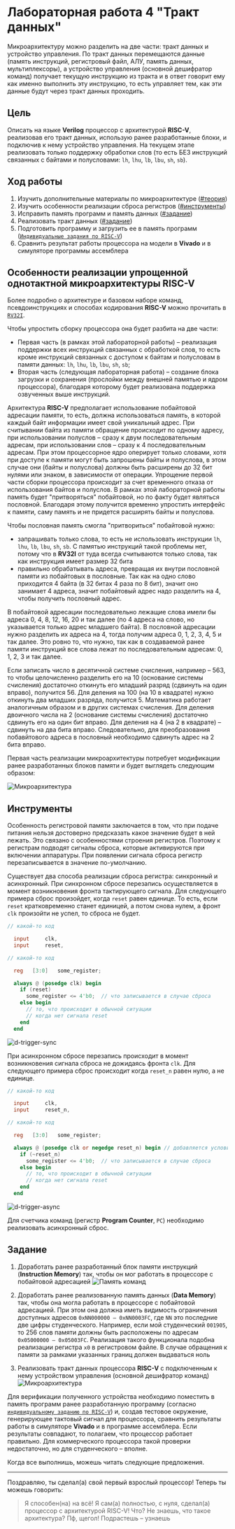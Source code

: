 # Лабораторная работа 4 "Тракт данных"

Микроархитектуру можно разделить на две части: тракт данных и устройство управления. По тракт данных перемещаются данные (память инструкций, регистровый файл, АЛУ, память данных, мультиплексоры), а устройство управления (основной дешифратор команд) получает текущую инструкцию из тракта и в ответ говорит ему как именно выполнить эту инструкцию, то есть управляет тем, как эти данные будут через тракт данных проходить.


## Цель

Описать на языке **Verilog** процессор с архитектурой **RISC-V**, реализовав его тракт данных, использую ранее разработанные блоки, и подключив к нему устройство управления. На текущем этапе реализовать только поддержку обработки слов (то есть БЕЗ инструкций связанных с байтами и полусловами: `lh`, `lhu`, `lb`, `lbu`, `sh`, `sb`).


## Ход работы

1. Изучить дополнительные материалы по микроархитектуре ([#теория](#особенности-реализации-упрощенной-однотактной-микроархитектуры-risc-v))
2. Изучить особенности реализации сброса регистров ([#инструменты](#инструменты))
3. Исправить память программ и память данных ([#задание](#задание))
4. Реализовать тракт данных ([#задание](#задание))
5. Подготовить программу и загрузить ее в память программ ([`Индивидуальные задания по RISC-V`](../../Tests/Problems%20RISC-V.md))
6. Сравнить результат работы процессора на модели в **Vivado** и в симуляторе программы ассемблера


## Особенности реализации упрощенной однотактной микроархитектуры RISC-V

Более подробно о архитектуре и базовом наборе команд, псевдоинструкциях и способах кодирования **RISC-V** можно прочитать в [`RV32I`](../../Other/RV32I.md).

Чтобы упростить сборку процессора она будет разбита на две части:

- Первая часть (в рамках этой лабораторной работы) – реализация поддержки всех инструкций связанных с обработкой слов, то есть кроме инструкций связанных с доступом к байтам и полусловам в памяти данных:  `lh`, `lhu`, `lb`, `lbu`, `sh`, `sb`;
- Вторая часть (следующая лабораторная работа) – создание блока загрузки и сохранения (прослойки между внешней памятью и ядром процессора), благодаря которому будет реализована поддержка озвученных выше инструкций.

Архитектура **RISC-V** предполагает использование побайтовой адресации памяти, то есть, должна использоваться память, в которой каждый байт информации имеет свой уникальный адрес. При считывании байта из памяти обращение происходит по одному адресу, при использовании полуслов – сразу к двум последовательным адресам, при использовании слов – сразу к 4 последовательным адресам. При этом процессорное ядро оперирует только словами, хотя при доступе к памяти могут быть запрошены байты и полуслова, в этом случае они (байты и полуслова) должны быть расширены до 32 бит нулями или знаком, в зависимости от операции. Упрощение первой части сборки процессора происходит за счет временного отказа от использования байтов и полуслов. В рамках этой лабораторной работы память будет "притворяться" побайтовой, но по факту будет являться пословной. Благодаря этому получится временно упростить интерфейс к памяти, саму память и не придется расширять байты и полуслова.

Чтобы пословная память смогла "притвориться" побайтовой нужно:

- запрашивать только слова, то есть не использовать инструкции `lh`, `lhu`, `lb`, `lbu`, `sh`, `sb`. С памятью инструкций такой проблемы нет, потому что в **RV32I** от туда всегда считываются только слова, так как инструкция имеет размер 32 бита
- правильно обрабатывать адреса, превращая их внутри пословной памяти из побайтовых в пословные. Так как на одно слово приходится 4 байта (в 32 битах 4 раза по 8 бит), значит оно занимает 4 адреса, значит побайтовый адрес надо разделить на 4, чтобы получить пословный адрес.

В побайтовой адресации последовательно лежащие слова имели бы адреса 0, 4, 8, 12, 16, 20 и так далее (по 4 адреса на слово, но указывается только адрес младшего байта). В пословной адресации нужно разделить их адреса на 4, тогда получим адреса 0, 1, 2, 3, 4, 5 и так далее. Это ровно то, что нужно, так как в создаваемой ранее памяти инструкций все слова лежат по последовательным адресам: 0, 1, 2, 3 и так далее.

Если записать число в десятичной системе счисления, например – 563, то чтобы целочисленно разделить его на 10 (основание системы счисления) достаточно откинуть его младший разряд (сдвинуть на один вправо), получится 56. Для деления на 100 (на 10 в квадрате) нужно откинуть два младших разряда, получится 5. Математика работает аналогичным образом и в других системах счисления. Для деления двоичного числа на 2 (основание системы счисления) достаточно сдвинуть его на один бит вправо. Для деления на 4 (на 2 в квадрате) – сдвинуть на два бита вправо. Следовательно, для преобразования побавйтового адреса в пословный необходимо сдвинуть адрес на 2 бита вправо.

Первая часть реализации микроархитектуры потребует модификации ранее разработанных блоков памяти и будет выглядеть следующим образом:

![Микроархитектура](../../../technical/Labs/Pic/uarch_dp.png)


## Инструменты

Особенность регистровой памяти заключается в том, что при подаче питания нельзя достоверно предсказать какое значение будет в ней лежать. Это связано с особенностями строения регистров. Поэтому к регистрам подводят сигналы сброса, которые активируются при включении аппаратуры. При появлении сигнала сброса регистр перезаписывается в значение по-умолчанию.

Существует два способа реализации сброса регистра: синхронный и асинхронный. При синхронном сбросе перезапись осуществляется в момент возникновения фронта тактирующего сигнала. Для следующего примера сброс произойдет, когда `reset` равен единице. То есть, если `reset` кратковременно станет единицей, а потом снова нулем, а фронт `clk` произойти не успел, то сброса не будет.

``` verilog
// какой-то код

  input     clk,
  input     reset,

// какой-то код

  reg   [3:0]   some_register;

  always @ (posedge clk) begin
    if (reset)
      some_register <= 4'b0;  // что записывается в случае сброса
    else begin
      // то, что происходит в обычной ситуации
      // когда нет сигнала reset
    end
  end
```

![d-trigger-sync](../../../technical/Labs/Pic/d_reset_sync.png)

При асинхронном сбросе перезапись происходит в момент возникновения сигнала сброса не дожидаясь фронта `clk`. Для следующего примера сброс происходит когда `reset_n` равен нулю, а не единице.

``` verilog
// какой-то код

  input     clk,
  input     reset_n,

// какой-то код

  reg   [3:0]   some_register;

  always @ (posedge clk or negedge reset_n) begin // добавляется условие для сигнала сброса
    if (~reset_n)
      some_register <= 4'b0;  // что записывается в случае сброса
    else begin
      // то, что происходит в обычной ситуации
      // когда нет сигнала reset
    end
  end
```

![d-trigger-async](../../../technical/Labs/Pic/d_reset_async.png)

Для счетчика команд (регистр **Program Counter**, `PC`) необходимо реализовать асинхронный сброс.


## Задание

1. Доработать ранее разработанный блок памяти инструкций (**Instruction Memory**) так, чтобы он мог работать в процессоре с побайтовой адресацией
![Память команд](../../../technical/Labs/Pic/im_dp.png)

2. Доработать ранее реализованную память данных (**Data Memory**) так, чтобы она могла работать в процессоре с побайтовой адресацией. При этом она должна иметь видимость ограничения доступных адресов `0xNN000000 – 0xNN0003FC`, где `NN` это последние две цифры студенческого. Например, если мой студенческий `001905`, то 256 слов памяти должны быть расположены по адресам `0x05000000 – 0x05003FC`. Реализация такого функционала подобна реализации регистра `x0` в регистровом файле. В случае обращения к памяти за рамками указанных границ должен выдаваться ноль

3. Реализовать тракт данных процессора **RISC-V** с подключенным к нему устройством управления (основной дешифратор команд)
![Микроархитектура](../../../technical/Labs/Pic/uarch_dp.png)

Для верификации полученного устройства необходимо поместить в память программ ранее разработанную программу (согласно [`индивидуальному заданию по RISC-V`](../../Tests/Problems%20RISC-V.md)) и, создав тестовое окружение, генерирующее тактовый сигнал для процессора, сравнить результаты работы в симуляторе **Vivado** и в программе ассемблера. Если результаты совпадают, то полагаем, что процессор работает правильно. Для коммерческого процессора такой проверки недостаточно, но для студенческого – вполне.

Когда все выполнишь, можешь читать следующие предложения.

---

Поздравляю, ты сделал(а) свой первый взрослый процессор! Теперь ты можешь говорить:
>Я способен(на) на всё! Я сам(а) полностью, с нуля, сделал(а) процессор с архитектурой RISC-V! Что? Не знаешь, что такое архитектура? Пф, щегол! Подрастешь – узнаешь
